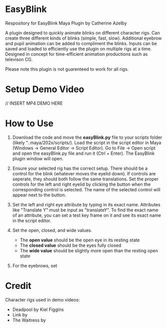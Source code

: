 # EasyBlink
 Respository for EasyBlink Maya Plugin by Catherine Azelby

A plugin designed to quickly animate blinks on different character rigs. Can create three different kinds of blinks (simple, fast, slow). Additional eyebrow and pupil animation can be added to compliment the blinks. Inputs can be saved and loaded to efficiently use the plugin on multiple rigs at a time. Designed in concept for time-efficient animation productions such as televison CG. 

Please note this plugin is not guarenteed to work for all rigs.

# Setup Demo Video

// INSERT MP4 DEMO HERE

# How to Use
1. Download the code and move the **easyBlink.py** file to your scripts folder (likely "..maya/202x/scripts/). Load the script in the script editor in Maya (Windows -> General Editor -> Script Editor). Go to File -> Open script and open the easyBlink.py file and run it (Ctrl + Enter). The EasyBlink plugin window will open.
  
2. Ensure your selected rig has the correct setup. There should be a control for the blink (whatever moves the eyelid down). If controls are seperate, they should both follow the same translations. Set the proper controls for the left and right eyelid by clicking the button when the corresponding control is selected. The name of the selected control will appear next to the button.

3. Set the left and right eye attribute by typing in its exact name. Attributes like "Translate Y" must be input as "translateY". To find the exact name of an attribute, you can set a test key frame on it and see its exact name in the script editor.

4. Set the open, closed, and wide values.
   - The **open value** should be the open eye in its resting state
   - The **closed value** should be the eyes fully closed
   - The **wide value** should be slightly more open than the resting open state

6. For the eyebrows, set  



# Credit
Character rigs used in demo videos:
- Deadpool by Kiel Figgins
- Link by
- The Waitress by 
